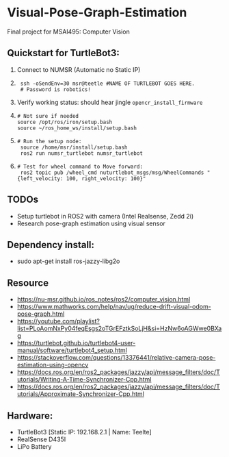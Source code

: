 # Visual-Pose-Graph-Estimation
Final project for MSAI495: Computer Vision


## Quickstart for TurtleBot3:
1. Connect to NUMSR (Automatic no Static IP)
   
2.      ssh -oSendEnv=30 msr@teetle #NAME OF TURTLEBOT GOES HERE.
        # Password is robotics!

3. Verify working status: should hear jingle  ```opencr_install_firmware```
   
4.     # Not sure if needed
       source /opt/ros/iron/setup.bash
       source ~/ros_home_ws/install/setup.bash
       
5.     # Run the setup node: 
        source /home/msr/install/setup.bash
        ros2 run numsr_turtlebot numsr_turtlebot
   
6.     # Test for wheel command to Move forward: 
        ros2 topic pub /wheel_cmd nuturtlebot_msgs/msg/WheelCommands "{left_velocity: 100, right_velocity: 100}" 


## TODOs
- Setup turtlebot in ROS2 with camera (Intel Realsense, Zedd 2i)
- Research pose-graph estimation using visual sensor

## Dependency install:
- sudo apt-get install ros-jazzy-libg2o


## Resource
- https://nu-msr.github.io/ros_notes/ros2/computer_vision.html
- https://www.mathworks.com/help/nav/ug/reduce-drift-visual-odom-pose-graph.html
- https://youtube.com/playlist?list=PLoAomNxPy04feqEsgs2oTGrEFztkSoLjH&si=HzNw6oAGWwe0BXag
- https://turtlebot.github.io/turtlebot4-user-manual/software/turtlebot4_setup.html
- https://stackoverflow.com/questions/13376441/relative-camera-pose-estimation-using-opencv
- https://docs.ros.org/en/ros2_packages/jazzy/api/message_filters/doc/Tutorials/Writing-A-Time-Synchronizer-Cpp.html
- https://docs.ros.org/en/ros2_packages/jazzy/api/message_filters/doc/Tutorials/Approximate-Synchronizer-Cpp.html

## Hardware:
- TurtleBot3
  [Static IP: 192.168.2.1 | Name: Teelte]
- RealSense D435I
- LiPo Battery
